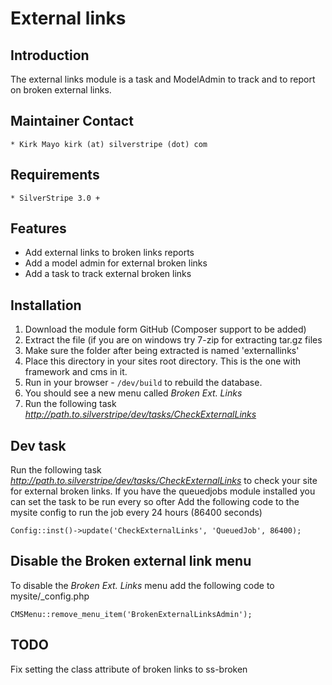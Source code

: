 # External links

## Introduction

The external links module is a task and ModelAdmin to track and to report on broken external links.

## Maintainer Contact

	* Kirk Mayo kirk (at) silverstripe (dot) com

## Requirements

	* SilverStripe 3.0 +

## Features

* Add external links to broken links reports
* Add a model admin for external broken links
* Add a task to track external broken links

## Installation

 1. Download the module form GitHub (Composer support to be added)
 2. Extract the file (if you are on windows try 7-zip for extracting tar.gz files
 3. Make sure the folder after being extracted is named 'externallinks'
 4. Place this directory in your sites root directory. This is the one with framework and cms in it.
 5. Run in your browser - `/dev/build` to rebuild the database.
 6. You should see a new menu called *Broken Ext. Links*
 7. Run the following task *http://path.to.silverstripe/dev/tasks/CheckExternalLinks*

## Dev task ##

Run the following task *http://path.to.silverstripe/dev/tasks/CheckExternalLinks* to check your site for external
broken links.
If you have the queuedjobs module installed you can set the task to be run every so ofter
Add the following code to the mysite config to run the job every 24 hours (86400 seconds)

`Config::inst()->update('CheckExternalLinks', 'QueuedJob', 86400);`


## Disable the Broken external link menu

To disable the *Broken Ext. Links* menu add the following code to mysite/_config.php

`CMSMenu::remove_menu_item('BrokenExternalLinksAdmin');`

## TODO ##

Fix setting the class attribute of broken links to ss-broken
